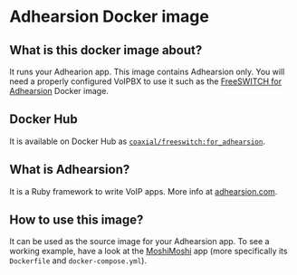 # Adhearsion Docker image

## What is this docker image about?
It runs your Adhearion app. This image contains Adhearsion only. 
You will need a properly configured VoIPBX to use it such as the [FreeSWITCH for Adhearsion](https://github.com/Coaxial/docker-freeswitch/tree/master/for_adhearsion) Docker image.

## Docker Hub
It is available on Docker Hub as [`coaxial/freeswitch:for_adhearsion`](https://registry.hub.docker.com/u/coaxial/adhearsion/).

## What is Adhearsion?
It is a Ruby framework to write VoIP apps. More info at [adhearsion.com](http://adhearsion.com).

## How to use this image?
It can be used as the source image for your Adhearsion app. To see a working example, have a look at the
[MoshiMoshi](https://github.com/coaxial/moshimoshi) app (more specifically its `Dockerfile` and `docker-compose.yml`).
